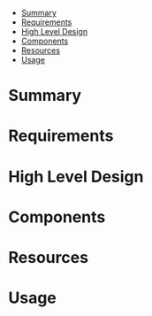 <!-- TOC depthFrom:1 depthTo:6 withLinks:1 updateOnSave:1 orderedList:0 -->

- [Summary](#summary)
- [Requirements](#requirements)
- [High Level Design](#high-level-design)
- [Components](#components)
- [Resources](#resources)
- [Usage](#usage)

<!-- /TOC -->

# Summary
# Requirements
# High Level Design
# Components
# Resources
# Usage
